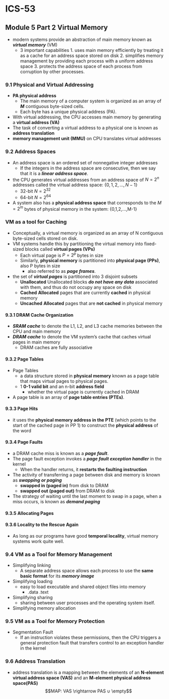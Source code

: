 # ICS-53

## Module 5 Part 2 Virtual Memory

- modern systems provide an abstraction of main memory known as ***virtual memory*** (VM)
  - 3 important capabilities
        1. uses main memory efficiently by treating it as a cache for an address space stored on disk
        2. simplifies memory management by providing each process with a uniform address space
        3. protects the address space of each process from corruption by other processes.

### 9.1 Physical and Virtual Addressing
- **PA physical address**
  - The main memory of a computer system is organized as an array of  ***M*** contiguous byte-sized cells. 
  - Each byte has a unique physical address (PA).
- With virtual addressing, the CPU accesses main memory by generating a **virtual address (VA)**
- The task of converting a virtual address to a physical one is known as **address translation**
- **memory management unit (MMU)** on CPU translates virtual addresses

### 9.2 Address Spaces
- An address space is an ordered set of nonnegative integer addresses
  - If the integers in the address space are consecutive, then we say that it is a ***linear address space***.
- the CPU generates virtual addresses from an address space of $N = 2^n$ addresses called the virtual address space: $\{0,1,2,...,N-1\}$
  - 32-bit $N=2^{32}$
  - 64-bit $N=2^{64}$
- A system also has a **physical address space** that corresponds to the $M=2^m$ bytes of physical memory in the system: {0,1,2,...,M-1}

### VM as a tool for Caching
- Conceptually, a virtual memory is organized as an array of N contiguous byte-sized cells stored on disk.
- VM systems handle this by partitioning the virtual memory into fixed-sized blocks called **virtual pages (VPs)**
  - Each virtual page is $P = 2^p$ bytes in size
  -  Similarly, **physical memory** is partitioned into **physical page (PPs)**, also P bytes in size
     - also referred to as ***page frames***.
- the set of ***virtual pages*** is partitioned into 3 disjoint
subsets
    - **Unallocated** Unallocated blocks ***do not have any data*** associated with them, and thus do not occupy any space on disk
    - **Cached** **Allocated** pages that are currently **cached** in physical memory
    - **Uncached** **Allocated** pages that are **not cached** in physical memory

#### 9.3.1 DRAM Cache Organization
- ***SRAM cache*** to denote the L1, L2, and L3 cache memories between the
CPU and main memory
- ***DRAM cache*** to denote the VM system’s cache that caches virtual pages in main memory
  - DRAM caches are fully associative

#### 9.3.2 Page Tables
- Page Tables
  - a data structure stored in **physical memory** known as a page table that maps virtual pages to physical pages.
  - 1 **0-1 valid bit** and an n-bit **address field**
    - whether the virtual page is currently cached in DRAM
- A page table is an array of **page table entries (PTEs)**.

#### 9.3.3 Page Hits
- it uses the **physical memory address in the PTE** (which points to the start of the cached page in PP 1) to construct the **physical address** of the word

#### 9.3.4 Page Faults
- a DRAM cache miss is known as a ***page fault***.
- The page fault exception invokes a ***page fault exception handler*** in the kernel
  - When the handler returns, it **restarts the faulting instruction**
- The activity of transferring a page between disk and memory is known as ***swapping or paging***
  - **swapped in (paged in)** from disk to DRAM
  - **swapped out (paged out)** from DRAM to disk
- The strategy of waiting until the last moment to swap in a page, when a miss occurs, is known as ***demand paging***

#### 9.3.5 Allocating Pages

#### 9.3.6 Locality to the Rescue Again
- As long as our programs have good **temporal locality**, virtual memory systems work quite well.

### 9.4 VM as a Tool for Memory Management
- Simplifying linking
  - A separate address space allows each process to use the **same basic format** for its ***memory image***
- Simplifying loading
  - easy to load executable and shared object files into memory
    - .data .text
- Simplifying sharing
  - sharing between user processes and the operating system itself.
- Simplifying memory allocation

### 9.5 VM as a Tool for Memory Protection
- Segmentation Fault
  - If an instruction violates these permissions, then the CPU triggers a general protection fault that transfers control to an exception handler in the kernel

### 9.6 Address Translation
- address translation is a mapping between the elements of an **N-element virtual address space (VAS)** and an **M-element physical address space(PAS)** $$MAP: VAS \rightarrow PAS ∪ \empty$$